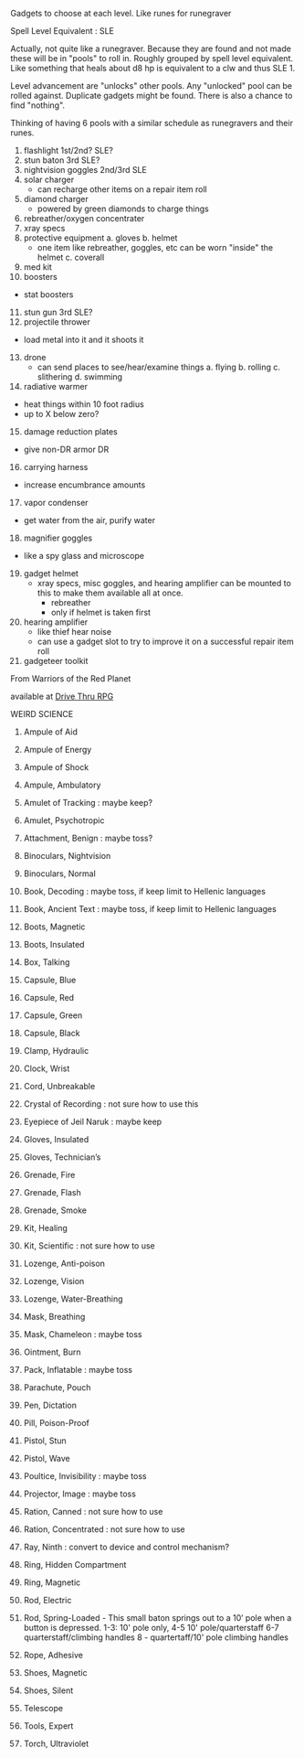 Gadgets to choose at each level. Like runes for runegraver

Spell Level Equivalent : SLE

Actually, not quite like a runegraver. Because they are found and not made these will be in "pools" to roll in. Roughly grouped by spell level equivalent. Like something that heals about d8 hp is equivalent to a clw and thus SLE 1.

Level advancement are "unlocks" other pools. Any "unlocked" pool can be rolled against. Duplicate gadgets might be found. There is also a chance to find "nothing".

Thinking of having 6 pools with a similar schedule as runegravers and their runes.


1. flashlight 1st/2nd? SLE?
2. stun baton 3rd SLE?
3. nightvision goggles 2nd/3rd SLE
4. solar charger
   * can recharge other items on a repair item roll
5. diamond charger
   * powered by green diamonds to charge things
6. rebreather/oxygen concentrater
7. xray specs
8. protective equipment
   a. gloves
   b. helmet
      * one item like rebreather, goggles, etc can
        be worn "inside" the helmet
   c. coverall
9. med kit
10. boosters
  * stat boosters
11. stun gun 3rd SLE?
12. projectile thrower
  * load metal into it and it shoots it
13. drone
    * can send places to see/hear/examine things
      a. flying
      b. rolling
      c. slithering
      d. swimming
14. radiative warmer
  * heat things within 10 foot radius
  * up to X below zero?
15. damage reduction plates
  * give non-DR armor DR
16. carrying harness
  * increase encumbrance amounts
17. vapor condenser
  * get water from the air, purify water
18. magnifier goggles
  * like a spy glass and microscope
19. gadget helmet
      * xray specs, misc goggles, and hearing amplifier
        can be mounted to this to make them available all at once.
        * rebreather
        * only if helmet is taken first
20. hearing amplifier
    * like thief hear noise
    * can use a gadget slot to try to improve it on a successful
      repair item roll
21. gadgeteer toolkit


From Warriors of the Red Planet

available at [Drive Thru RPG](https://www.drivethrurpg.com/product/171363/Warriors-of-the-Red-Planet)

WEIRD SCIENCE

1. Ampule of Aid

2. Ampule of Energy 

3. Ampule of Shock 

5. Ampule, Ambulatory 

8. Amulet of Tracking : maybe keep?

9. Amulet, Psychotropic 

10. Attachment, Benign : maybe toss?

11. Binoculars, Nightvision 

12. Binoculars, Normal 

13. Book, Decoding : maybe toss, if keep limit to Hellenic languages

14. Book, Ancient Text : maybe toss, if keep limit to Hellenic languages

15. Boots, Magnetic 

16. Boots, Insulated 

18. Box, Talking 

20. Capsule, Blue 

21. Capsule, Red 

22. Capsule, Green 

23. Capsule, Black 

27. Clamp, Hydraulic 

30. Clock, Wrist 

31. Cord, Unbreakable 

34. Crystal of Recording : not sure how to use this

36. Eyepiece of Jeil Naruk : maybe keep

40. Gloves, Insulated 

41. Gloves, Technician’s 

42. Grenade, Fire

43. Grenade, Flash

44. Grenade, Smoke

49. Kit, Healing

50. Kit, Scientific : not sure how to use

53. Lozenge, Anti-poison

54. Lozenge, Vision

55. Lozenge, Water-Breathing

57. Mask, Breathing

58. Mask, Chameleon : maybe toss

59. Ointment, Burn

60. Pack, Inflatable : maybe toss

62. Parachute, Pouch

65. Pen, Dictation

67. Pill, Poison-Proof

70. Pistol, Stun

71. Pistol, Wave

72. Poultice, Invisibility : maybe toss

74. Projector, Image : maybe toss

76. Ration, Canned : not sure how to use

77. Ration, Concentrated : not sure how to use

81. Ray, Ninth : convert to device and control mechanism?

85. Ring, Hidden Compartment

86. Ring, Magnetic

87. Rod, Electric

88. Rod, Spring-Loaded - This small baton springs out to a 10’ pole when a button is depressed. 1-3: 10' pole only, 4-5 10' pole/quarterstaff 6-7 quarterstaff/climbing handles 8 - quartertaff/10' pole climbing handles

89. Rope, Adhesive

92. Shoes, Magnetic

93. Shoes, Silent

94. Telescope

96. Tools, Expert

98. Torch, Ultraviolet
